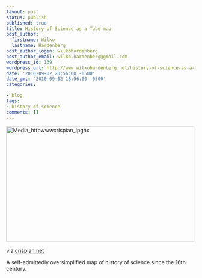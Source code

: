 ```yaml
---
layout: post
status: publish
published: true
title: History of Science as a Tube map
post_author:
  firstname: Wilko
  lastname: Hardenberg
post_author_login: wilkohardenberg
post_author_email: wilko.hardenberg@gmail.com
wordpress_id: 139
wordpress_url: http://www.wilkohardenberg.net/history-of-science-as-a-tube-map/
date: '2010-09-02 20:56:00 -0500'
date_gmt: '2010-09-02 18:56:00 -0500'
categories:

- blog
tags:
- history of science
comments: []
---
```


<div class="posterous_bookmarklet_entry">
<div class='p_embed p_image_embed'>
<a href="http://www.wilkohardenberg.net/wp-content/uploads/2010/09/media_httpwwwcrispian_lpGhx.png.scaled1000.png"><img alt="Media_httpwwwcrispian_lpghx" height="308" src="http://www.wilkohardenberg.net/wp-content/uploads/2010/09/media_httpwwwcrispian_lpGhx.png.scaled1000-300x184.png" width="500" /></a><br />
</div></p>
<div class="posterous_quote_citation">via <a href="http://www.crispian.net/ScienceMapv0.37.png">crispian.net</a></div></p>
<p>A self-admittedly oversimplified map of history of science since the 16th century.</p><br />
</div>

